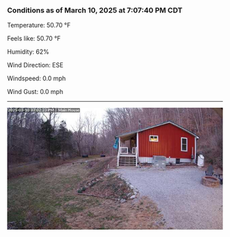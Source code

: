 ### Conditions as of March 10, 2025 at 7:07:40 PM CDT 

Temperature: 50.70 &deg;F

Feels like: 50.70 &deg;F

Humidity: 62%

Wind Direction: ESE

Windspeed: 0.0 mph

Wind Gust: 0.0 mph

---

<img src="./images/latest.jpeg"/>

